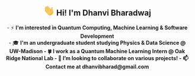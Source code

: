 <h2 align = center><img src="https://raw.githubusercontent.com/ABSphreak/ABSphreak/master/gifs/Hi.gif" width="30px"> Hi! I'm Dhanvi Bharadwaj </h2>
<body align = center> 
  
<center>- ⚡ <b> I'm interested in Quantum Computing, Machine Learning & Software Development </b> </center>
- 🎓 <b> I'm an undergraduate student studying Physics & Data Science @ UW-Madison
- 🍀 <b> I work as a Quantum Machine Learning Intern @ Oak Ridge National Lab
- 🤝 I’m looking to collaborate on various projects!
- 📫 Contact me at dhanvibharad@gmail.com
</body>
